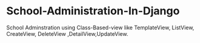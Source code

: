 # School-Administration-In-Django

School Adminstration using  Class-Based-view like TemplateView, ListView, CreateView, DeleteView ,DetailView,UpdateView.
